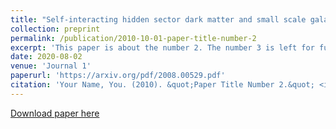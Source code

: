 ```yaml
---
title: "Self-interacting hidden sector dark matter and small scale galaxy structure anomalies"
collection: preprint
permalink: /publication/2010-10-01-paper-title-number-2
excerpt: 'This paper is about the number 2. The number 3 is left for future work.'
date: 2020-08-02
venue: 'Journal 1'
paperurl: 'https://arxiv.org/pdf/2008.00529.pdf'
citation: 'Your Name, You. (2010). &quot;Paper Title Number 2.&quot; <i>Journal 1</i>. 1(2).'
---
```



[Download paper here](https://arxiv.org/pdf/2008.00529.pdf)


